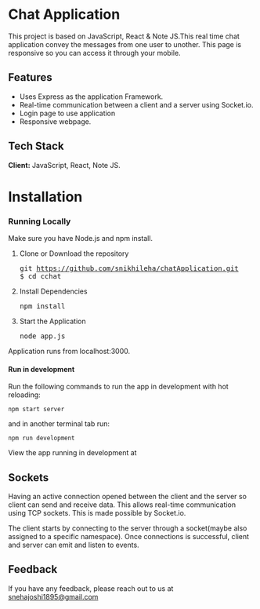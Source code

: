# Chat Application
   




This project is based on JavaScript, React & Note JS.This real time chat application convey the messages from one user to unother.
This page is responsive so you can access it through your mobile.



## Features

- Uses Express as the application Framework.
- Real-time communication between a client and a server using Socket.io.
- Login page to use application
- Responsive webpage.


## Tech Stack

**Client:** JavaScript, React, Note JS.

# Installation

### Running Locally

Make sure you have Node.js and npm install.

  1. Clone or Download the repository 
    <pre>git https://github.com/snikhileha/chatApplication.git
    $ cd cchat</pre>
  2. Install Dependencies
      <pre>npm install</pre>
 
  3. Start the Application
     <pre>node app.js</pre>
  Application runs from localhost:3000.
      
#### Run in development

Run the following commands to run the app in development with hot reloading:
```
npm start server
```
and in another terminal tab run:
```
npm run development
```
View the app running in development at

  
      
 ## Sockets
    
   Having an active connection opened between the client and the server so client can send and receive data. This allows             real-time communication using TCP sockets. This is made possible by Socket.io.

   The client starts by connecting to the server through a socket(maybe also assigned to a specific namespace). Once connections is successful, client and server can emit and listen to events. 





## Feedback

If you have any feedback, please reach out to us at snehajoshi1895@gmail.com
